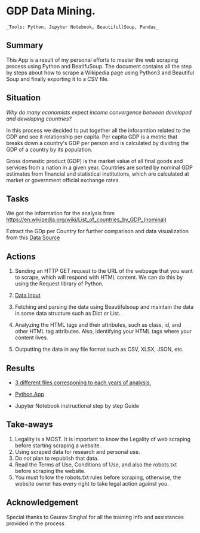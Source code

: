 # GDP Data Mining. 

    _Tools: Python, Jupyter Notebook, BeautifullSoup, Pandas_

		
## Summary

This App is a result of my personal efforts to master the web scraping process using Python and BeatifuSoup. The document contains all the step by steps about how to scrape a Wikipedia page using Python3 and Beautiful Soup and finally exporting it to a CSV file. 

## Situation

<em>Why do many economists expect income convergence between developed and developing countries?</em>

In this process we decided to put together all the inforamtion related to the GDP and see it relationship per capita. Per capita GDP is a metric that breaks down a country's GDP per person and is calculated by dividing the GDP of a country by its population.

Gross domestic product (GDP) is the market value of all final goods and services from a nation in a given year. Countries are sorted by nominal GDP estimates from financial and statistical institutions, which are calculated at market or government official exchange rates. 

## Tasks

We got the information for the analysis from https://en.wikipedia.org/wiki/List_of_countries_by_GDP_(nominal)

Extract the GDp per Country for further comparison and data visualization from this [Data Source](https://github.com/hicala/hilca_gdp/blob/main/images/input.PNG)

## Actions
1. Sending an HTTP GET request to the URL of the webpage that you want to scrape, which will respond with HTML content. We can do this by using the Request library of Python.

2. [Data Input](https://github.com/hicala/hilca_gdp/blob/main/images/data.PNG?raw=true)

3. Fetching and parsing the data using Beautifulsoup and maintain the data in some data structure such as Dict or List.

4. Analyzing the HTML tags and their attributes, such as class, id, and other HTML tag attributes. Also, identifying your HTML tags where your content lives.

5. Outputting the data in any file format such as CSV, XLSX, JSON, etc.


## Results

+ [3 different files corresponing to each years of analysis.](https://github.com/hicala/hilca_gdp/blob/main/images/output.PNG?raw=true)

+ [Python App](https://github.com/hicala/hilca_gdp/blob/main/gdp_picker.py)

+ Jupyter Notebook instructional step by step Guide


## Take-aways

1. Legality is a MOST. It is important to know the Legality of web scraping before starting scraping a website.
2. Using scraped data for research and personal use.
3. Do not plan to republish that data.
4. Read the Terms of Use, Conditions of Use, and also the robots.txt before scraping the website.
5. You must follow the robots.txt rules before scraping, otherwise, the website owner has every right to take legal action against you.


## Acknowledgement

Special thanks to Gaurav Singhal for all the training info and assistances provided in the process


